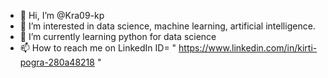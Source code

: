 - 👋 Hi, I’m @Kra09-kp
- 👀 I’m interested in data science, machine learning, artificial intelligence.
- 🌱 I’m currently learning python for data science
- 📫 How to reach me on LinkedIn ID= " https://www.linkedin.com/in/kirti-pogra-280a48218 "

<!---
Kra09-kp/Kra09-kp is a ✨ special ✨ repository because its `README.md` (this file) appears on your GitHub profile.
You can click the Preview link to take a look at your changes.
--->
